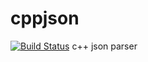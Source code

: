 # cppjson
[![Build Status](https://travis-ci.org/taqu/cppjson.svg?branch=master)](https://travis-ci.org/taqu/cppjson)
c++ json parser
